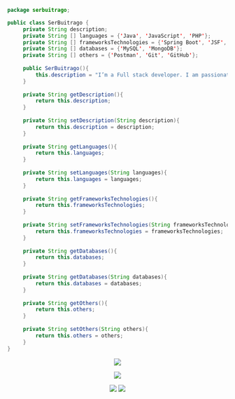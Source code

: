 ```java
package serbuitrago;

public class SerBuitrago {
     private String description;
     private String [] languages = {'Java', 'JavaScript', 'PHP'};
     private String [] frameworksTechnologies = {'Spring Boot', 'JSF', 'Laravel', 'React'};
     private String [] databases = {'MySQL', 'MongoDB'};
     private String [] others = {'Postman', 'Git', 'GitHub'};
     
     public SerBuitrago(){
         this.description = "I’m a Full stack developer. I am passionate about Web Dev & I enjoy learning new things.";
     }
     
     private String getDescription(){
         return this.description;
     }
     
     private String setDescription(String description){
         return this.description = description;
     }
     
     private String getLanguages(){
         return this.languages;
     }
     
     private String setLanguages(String languages){
         return this.languages = languages;
     }
     
     private String getFrameworksTechnologies(){
         return this.frameworksTechnologies;
     }
     
     private String setFrameworksTechnologies(String frameworksTechnologies){
         return this.frameworksTechnologies = frameworksTechnologies;
     }
     
     private String getDatabases(){
         return this.databases;
     }
     
     private String getDatabases(String databases){
         return this.databases = databases;
     }
     
     private String getOthers(){
         return this.others;
     }
     
     private String setOthers(String others){
         return this.others = others;
     }
}
```
<p align='center'>
   <a href="#"><img src="https://github-readme-stats.vercel.app/api?username=serbuitrago&show_icons=true&locale=en&count_private=true&theme=dark"></a>
 </p>
 <p align='center'>
   <a href="https://github.com/serbuitrago"><img src="https://github-readme-stats.vercel.app/api/top-langs/?exclude_repo=notebook&username=serbuitrago&show_icons=true&langs_count=8&theme=dark"></a>
 </p>

<p align='center'>
  <a href="#"><img src="https://badges.pufler.dev/visits/serbuitrago/notebook"></a>
  <a href="#"><img src="https://badges.pufler.dev/years/serbuitrago"></a>
</p>

